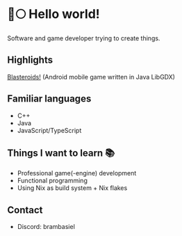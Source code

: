 # 🐺🌕 Hello world!
Software and game developer trying to create things.

## Highlights
[Blasteroids!](https://play.google.com/store/apps/details?id=com.doomhowl.blasteroids) (Android mobile game written in Java LibGDX)

## Familiar languages
- C++
- Java
- JavaScript/TypeScript

## Things I want to learn 📚
- Professional game(-engine) development
- Functional programming
- Using Nix as build system + Nix flakes

## Contact
- Discord: brambasiel
